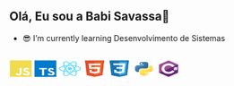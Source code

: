 ## Olá, Eu sou a Babi Savassa🤠

- 😎 I’m currently learning Desenvolvimento de Sistemas

<div style="display: inline_block"><br>
  <img align="center" alt="Babisavassa" height="30" width="40" src="https://raw.githubusercontent.com/devicons/devicon/master/icons/javascript/javascript-plain.svg">
  <img align="center" alt="Babisavassa" height="30" width="40" src="https://raw.githubusercontent.com/devicons/devicon/master/icons/typescript/typescript-plain.svg">
  <img align="center" alt="Babisavassa-React" height="30" width="40" src="https://raw.githubusercontent.com/devicons/devicon/master/icons/react/react-original.svg">
  <img align="center" alt="Babisavassa-HTML" height="30" width="40" src="https://raw.githubusercontent.com/devicons/devicon/master/icons/html5/html5-original.svg">
  <img align="center" alt="Babisavassa-CSS" height="30" width="40" src="https://raw.githubusercontent.com/devicons/devicon/master/icons/css3/css3-original.svg">
  <img align="center" alt="Babisavassa-Python" height="30" width="40" src="https://raw.githubusercontent.com/devicons/devicon/master/icons/python/python-original.svg">
  <img align="center" alt="Babisavassa-Csharp" height="30" width="40" src="https://raw.githubusercontent.com/devicons/devicon/master/icons/csharp/csharp-original.svg">
</div>
